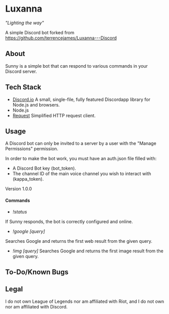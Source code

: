 # Luxanna

*"Lighting the way"*

A simple Discord bot forked from https://github.com/terrencejames/Luxanna---Discord

## About

Sunny is a simple bot that can respond to various commands
in your Discord server.

## Tech Stack

- [Discord.io](https://github.com/izy521/discord.io) A small, single-file, fully featured Discordapp library for Node.js and browsers.
- Node.js
- [Request](https://github.com/request/request) Simplified HTTP request client.

## Usage

A Discord bot can only be invited to a server by a user with the "Manage Permissions"
permission.

In order to make the bot work, you must have an auth.json file filled with:

- A Discord Bot key (bot_token).
- The channel ID of the main voice channel you wish to interact with (kappa_token).

Version 1.0.0

#### Commands

- *!status*

If Sunny responds, the bot is correctly configured and online.

- *!google [query]*

Searches Google and returns the first web result from the given query.

- *!img [query]*
Searches Google and returns the first image result from the given query.

## To-Do/Known Bugs

## Legal

I do not own League of Legends nor am affiliated with Riot, and I do not own nor am affiliated with Discord.
